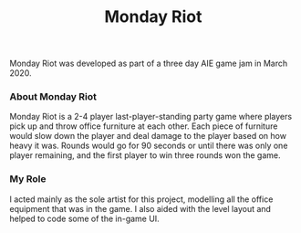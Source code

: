 ﻿---
layout: project
title: Monday Riot
year: 2020
genre: Action/Party
roles: Design, Art, Programming
featureimage: /assets/images/projects/mondayriot.jpg
animatedimage: /assets/images/projects/mondayriot.jpg
downloadlinks:
team:
  - Lachlan Wernert
  - Marcus Steele
  - Johnny Kwong
---

Monday Riot was developed as part of a three day AIE game jam in March 2020.

### About Monday Riot
Monday Riot is a 2-4 player last-player-standing party game where players pick up and throw office furniture at each other. Each piece of furniture would slow down the player and deal damage to the player based on how heavy it was. Rounds would go for 90 seconds or until there was only one player remaining, and the first player to win three rounds won the game.

### My Role
I acted mainly as the sole artist for this project, modelling all the office equipment that was in the game. I also aided with the level layout and helped to code some of the in-game UI.